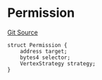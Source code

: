 # Permission
[Git Source](https://github.com/llama-community/vertex-v1/blob/c91dcfe1cc3faee5ceeb6ad3b852e507caf8911a/src/utils/Structs.sol)


```solidity
struct Permission {
    address target;
    bytes4 selector;
    VertexStrategy strategy;
}
```

